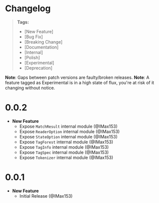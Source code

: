 # Changelog

> **Tags:**
>
> - [New Feature]
> - [Bug Fix]
> - [Breaking Change]
> - [Documentation]
> - [Internal]
> - [Polish]
> - [Experimental]
> - [Deprecation]

**Note**: Gaps between patch versions are faulty/broken releases.
**Note**: A feature tagged as Experimental is in a high state of flux, you're at risk of it changing without notice.

# 0.0.2

- **New Feature**
  - Expose `MatchResult` internal module (@IMax153)
  - Expose `ReaderOption` internal module (@IMax153)
  - Expose `StateOption` internal module (@IMax153)
  - Expose `TagForest` internal module (@IMax153)
  - Expose `TagInfo` internal module (@IMax153)
  - Expose `TagSpec` internal module (@IMax153)
  - Expose `Tokenizer` internal module (@IMax153)

# 0.0.1

- **New Feature**
  - Initial Release (@IMax153)